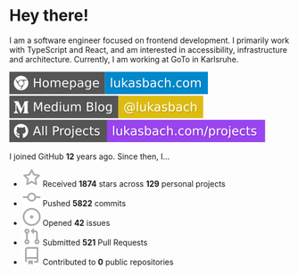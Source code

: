 # Hey there!

I am a software engineer focused on frontend development. I primarily work with TypeScript and React, and am interested in accessibility, infrastructure and architecture. Currently, I am working at GoTo in Karlsruhe.

[![Homepage](./icons/homepage.svg)](https://lukasbach.com)
[![Medium Blog](./icons/medium.svg)](https://medium.com/@lukasbach)
[![My Projects](./icons/projects.svg)](https://lukasbach.com/projects)

I joined GitHub **12** years ago. Since then, I...

- ![](./icons/star.svg) Received **1874** stars across **129** personal projects
- ![](./icons/commit.svg) Pushed **5822** commits
- ![](./icons/issues.svg) Opened **42** issues
- ![](./icons/pr.svg) Submitted **521** Pull Requests
- ![](./icons/repo.svg) Contributed to **0** public repositories
